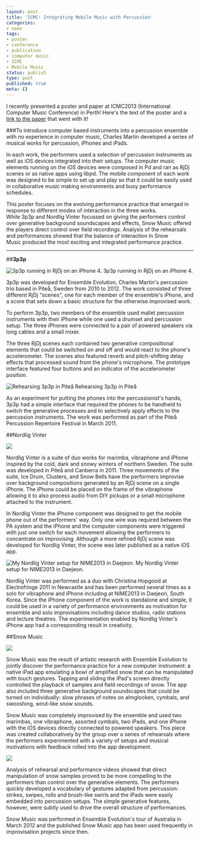 ```yaml
---
layout: post
title: 'ICMC: Integrating Mobile Music with Percussion'
categories:
- news
tags:
- poster
- conference
- publication
- computer music
- ICMC
- Mobile Music
status: publish
type: post
published: true
meta: {}
---
```


I recently presented a poster and paper at ICMC2013 (International Computer Music Conference) in Perth! Here's the text of the poster and a 
[link to the paper](/s/Martin-Integrating-Mobile-Music-with-Percussion.pdf) that went with it!





###To introduce computer based instruments into a percussion
ensemble with no experience in computer music, Charles Martin
developed a series of musical works for percussion, iPhones and
iPads.






In each work, the performers used a selection of percussion
instruments as well as iOS devices integrated into their setups.
The computer music elements running on the iOS devices were
composed in Pd and ran as RjDj scenes or as native apps using
libpd. The mobile component of each work was designed to be
simple to set up and play so that it could be easily used in
collaborative music making environments and busy
performance schedules.







This poster focuses on the evolving performance practice that
emerged in response to different modes of interaction in the
three works. While 3p3p and Nordlig Vinter focussed on giving
the performers control over generative background
soundscapes and effects, Snow Music offered the players direct
control over field recordings. Analysis of the rehearsals and
performances showed that the balance of interaction in Snow
Music produced the most exciting and integrated performance
practice.

****

##**3p3p**





  
       
![3p3p running in RjDj on an iPhone 4.](/squarespace_images/static_500baf96c4aa540325612fa5_500bb0b2e4b042ea6e35b13f_52424376e4b0dd06055c257b_1380074362615_3p3p+on+iPhone+4.jpg_) 3p3p running in RjDj on an iPhone 4. 
  


3p3p was developed for Ensemble Evolution, Charles Martin's percussion trio based in Piteå, Sweden from 2010 to 2012. The work consisted of three different RjDj "scenes", one for each member of the ensemble's iPhone, and a score that sets down a basic structure for the otherwise improvised work.

To perform 
3p3p, two members of the ensemble used mallet percussion instruments with their iPhone while one used a drumset and percussion setup. The three iPhones were connected to a pair of powered speakers via long cables and a small mixer.

The three RjDj scenes each contained two generative compositional elements that could be switched on and off and would react to the phone's accelerometer. The scenes also featured reverb and pitch-shifting delay effects that processed sound from the phone's microphone. The prototype interface featured four buttons and an indicator of the accelerometer position.
  
       
![Rehearsing 3p3p in Piteå](/squarespace_images/static_500baf96c4aa540325612fa5_500bb0b2e4b042ea6e35b13f_524243a7e4b090a9212c587e_1380074410448_3p3p-rehearsal.jpg_) Rehearsing 3p3p in Piteå 
  


As an experiment for putting the phones into the percussionist's hands, 
3p3p had a simple interface that required the phones to be handheld to switch the generative processes and to selectively apply effects to the percussion instruments. The work was performed as part of the Piteå Percussion Repertoire Festival in March 2011.

##Nordlig Vinter

  
      
![](/squarespace_images/static_500baf96c4aa540325612fa5_500bb0b2e4b042ea6e35b13f_524243cde4b0b7f525a01474_1380074451323_nordligvinter-iPhone5.jpg_)
  


Nordlig Vinter is a suite of duo works for marimba, vibraphone and iPhone inspired by the cold, dark and snowy winters of northern Sweden. The suite was developed in Piteå and Canberra in 2011. Three movements of the suite, Ice Drum, Clusters, and Snow Bells have the performers improvise over background compositions generated by an RjDj scene on a single iPhone. The iPhone could be placed on the frame of the vibraphone allowing it to also process audio from DIY pickups or a small microphone attached to the instrument.



In 
Nordlig Vinter the iPhone component was designed to get the mobile phone out of the performers' way. Only one wire was required between the PA system and the iPhone and the computer components were triggered with just one switch for each movement allowing the performers to concentrate on improvising. Although a more refined RjDj scene was developed for 
Nordlig Vinter, the scene was later published as a native iOS app. 


  
       
![My Nordlig Vinter setup for NIME2013 in Daejeon.](/squarespace_images/static_500baf96c4aa540325612fa5_500bb0b2e4b042ea6e35b13f_524243ffe4b090a9212c5909_1380074502108_nordligvinter-setup.jpg_) My Nordlig Vinter setup for NIME2013 in Daejeon. 
  


Nordlig Vinter was performed as a duo with Christina Hopgood at Electrofringe 2011 in Newcastle and has been performed several times as a solo for vibraphone and iPhone including at NIME2013 in Daejeon, South Korea. Since the iPhone component of the work is standalone and simple, it could be used in a variety of performance environments as motivation for ensemble and solo improvisations including dance studios, radio stations and lecture theatres. The experimentation enabled by 
Nordlig Vinter's iPhone app had a corresponding result in creativity.

##Snow Music

  
      
![](/squarespace_images/static_500baf96c4aa540325612fa5_500bb0b2e4b042ea6e35b13f_52424427e4b0dd06055c26d8_1380074539146_snowmusic-ipad.jpg_)
  


Snow Music was the result of artistic research with Ensemble Evolution to jointly discover the performance practice for a new computer instrument: a native iPad app emulating a bowl of amplified snow that can be manipulated with touch gestures. Tapping and sliding the iPad's screen directly controlled the playback of samples and field recordings of snow. The app also included three generative background soundscapes that could be turned on individually: slow phrases of notes on almglocken, cymbals, and swooshing, wind-like snow sounds.



Snow Music was completely improvised by the ensemble and used two marimbas, one vibraphone, assorted cymbals, two iPads, and one iPhone with the iOS devices directly connected to powered speakers. This piece was created collaboratively by the group over a series of rehearsals where the performers experimented with a variety of setups and musical motivations with feedback rolled into the app development.
  
      
![](/squarespace_images/static_500baf96c4aa540325612fa5_500bb0b2e4b042ea6e35b13f_5242444ae4b08b05e59c9fc9_1380074574039_snowmusic-rehearsal.jpg_)
  


Analysis of rehearsal and performance videos showed that direct manipulation of snow samples proved to be more compelling to the performers than control over the generative elements. The performers quickly developed a vocabulary of gestures adapted from percussion: strikes, swipes, rolls and brush-like swirls and the iPads were easily embedded into percussion setups. The simple generative features, however, were subtly used to drive the overall structure of performances.

Snow Music was performed in Ensemble Evolution's tour of Australia in March 2012 and the published 
Snow Music app has been used frequently in improvisation projects since then. 





 
